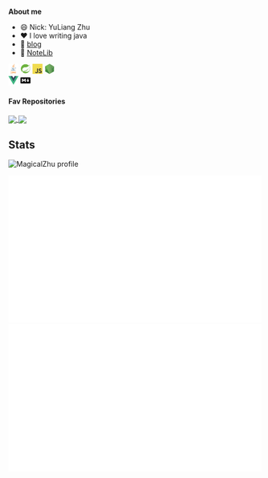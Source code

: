 
**About me**
- 😄 Nick: YuLiang Zhu
- ❤️ I love writing java
- 💬 [blog](https://blog.huakucha.top)
- 💬 [NoteLib](https://www.huakucha.top)

<code><img height="20" src="https://raw.githubusercontent.com/github/explore/5b3600551e122a3277c2c5368af2ad5725ffa9a1/topics/java/java.png"></code>
<code><img height="20" src="https://raw.githubusercontent.com/github/explore/80688e429a7d4ef2fca1e82350fe8e3517d3494d/topics/spring-boot/spring-boot.png"></code>
<code><img height="20" src="https://raw.githubusercontent.com/github/explore/80688e429a7d4ef2fca1e82350fe8e3517d3494d/topics/javascript/javascript.png"></code>
<code><img height="20" src="https://raw.githubusercontent.com/github/explore/80688e429a7d4ef2fca1e82350fe8e3517d3494d/topics/nodejs/nodejs.png"></code>    
<code><img height="20" src="https://raw.githubusercontent.com/github/explore/80688e429a7d4ef2fca1e82350fe8e3517d3494d/topics/vue/vue.png"></code>
<code><img height="20" src="https://raw.githubusercontent.com/github/explore/80688e429a7d4ef2fca1e82350fe8e3517d3494d/topics/markdown/markdown.png"></code>

#### Fav Repositories


<a href="https://github.com/MagicalZhu/NoteLib">
  <img align="center" src="https://github-readme-stats.vercel.app/api/pin/?theme=github_dark&show_owner=true&username=MagicalZhu&repo=NoteLib" />
</a>
<a href="https://github.com/MagicalZhu/hello-algorithm">
  <img align="center" src="https://github-readme-stats.vercel.app/api/pin/?username=MagicalZhu&repo=hello-algorithm&theme=github_dark" />
</a>


## Stats

![MagicalZhu profile](https://github-profile-summary-cards.vercel.app/api/cards/profile-details?username=MagicalZhu&theme=github_dark)

<a href="https://github.com/MagicalZhu/github-stats">
  <img src="https://github.com/MagicalZhu/github-stats/blob/master/generated/overview.svg#gh-dark-mode-only" />
  <img src="https://github.com/MagicalZhu/github-stats/blob/master/generated/languages.svg#gh-dark-mode-only" />
</a>

